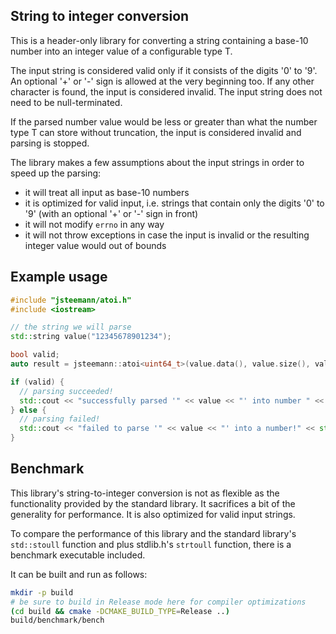 String to integer conversion
----------------------------

This is a header-only library for converting a string containing a
base-10 number into an integer value of a configurable type T.  

The input string is considered valid only if it consists of the digits
'0' to '9'. An optional '+' or '-' sign is allowed at the very beginning 
too. If any other character is found, the input is considered invalid.
The input string does not need to be null-terminated.

If the parsed number value would be less or greater than what the 
number type T can store without truncation, the input is considered
invalid and parsing is stopped.

The library makes a few assumptions about the input strings in order to 
speed up the parsing:

* it will treat all input as base-10 numbers
* it is optimized for valid input, i.e. strings that contain only the 
  digits '0' to '9' (with an optional '+' or '-' sign in front)
* it will not modify `errno` in any way
* it will not throw exceptions in case the input is invalid or the
  resulting integer value would out of bounds

Example usage
-------------

```cpp
#include "jsteemann/atoi.h"
#include <iostream>

// the string we will parse
std::string value("12345678901234");

bool valid;
auto result = jsteemann::atoi<uint64_t>(value.data(), value.size(), valid);

if (valid) {
  // parsing succeeded!
  std::cout << "successfully parsed '" << value << "' into number " << result << std::endl;
} else {
  // parsing failed!
  std::cout << "failed to parse '" << value << "' into a number!" << std::endl;
}
```

Benchmark
---------

This library's string-to-integer conversion is not as flexible as
the functionality provided by the standard library. It sacrifices a bit
of the generality for performance. It is also optimized for valid input
strings.

To compare the performance of this library and the standard library's
`std::stoull` function and plus stdlib.h's `strtoull` function, there is
a benchmark executable included.

It can be built and run as follows:
```bash
mkdir -p build
# be sure to build in Release mode here for compiler optimizations
(cd build && cmake -DCMAKE_BUILD_TYPE=Release ..)
build/benchmark/bench
```

